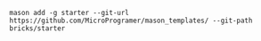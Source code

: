 ``mason add -g starter --git-url https://github.com/MicroProgramer/mason_templates/ --git-path bricks/starter``
